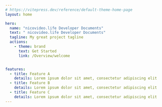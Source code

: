```yaml
---
# https://vitepress.dev/reference/default-theme-home-page
layout: home

hero:
  name: "nicovideo.life Developer Documents"
  text: " nicovideo.life Developer Documents"
  tagline: My great project tagline
  actions:
    - theme: brand
      text: Get Started
      link: /Overview/welcome


features:
  - title: Feature A
    details: Lorem ipsum dolor sit amet, consectetur adipiscing elit
  - title: Feature B
    details: Lorem ipsum dolor sit amet, consectetur adipiscing elit
  - title: Feature C
    details: Lorem ipsum dolor sit amet, consectetur adipiscing elit
---
```


